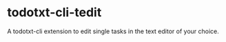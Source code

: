 # todotxt-cli-tedit
A todotxt-cli extension to edit single tasks in the text editor of your choice.
